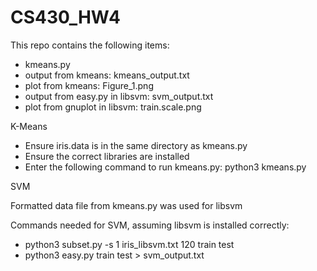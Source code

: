 # CS430_HW4

This repo contains the following items:
- kmeans.py
- output from kmeans: kmeans_output.txt
- plot from kmeans: Figure_1.png
- output from easy.py in libsvm: svm_output.txt
- plot from gnuplot in libsvm: train.scale.png

K-Means
- Ensure iris.data is in the same directory as kmeans.py
- Ensure the correct libraries are installed
- Enter the following command to run kmeans.py: python3 kmeans.py


SVM

Formatted data file from kmeans.py was used for libsvm

Commands needed for SVM, assuming libsvm is installed correctly:
- python3 subset.py -s 1 iris_libsvm.txt 120 train test
- python3 easy.py train test > svm_output.txt


